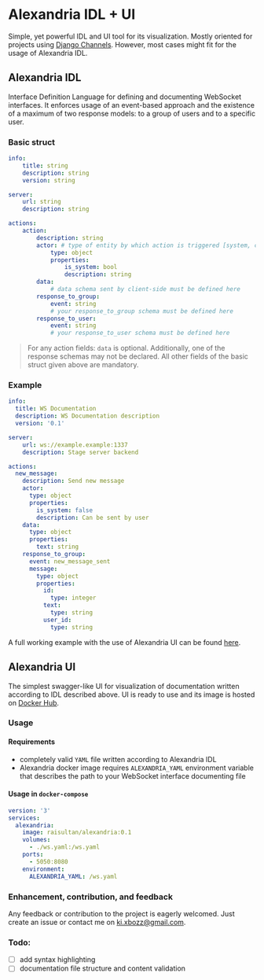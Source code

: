 # Alexandria IDL + UI

Simple, yet powerful IDL and UI tool for its visualization. Mostly oriented for projects using [Django Channels](https://github.com/django/channels). However, most cases might fit for the usage of Alexandria IDL.

## Alexandria IDL
Interface Definition Language for defining and documenting WebSocket interfaces. It enforces usage of an event-based approach and the existence of a maximum of two response models: to a group of users and to a specific user.

### Basic struct
```yaml
info:
    title: string
    description: string
    version: string

server:
    url: string
    description: string

actions:
    action:
        description: string
        actor: # type of entity by which action is triggered [system, client]
            type: object
            properties:
                is_system: bool
                description: string
        data:
            # data schema sent by client-side must be defined here
        response_to_group:
            event: string
            # your response_to_group schema must be defined here
        response_to_user:
            event: string
            # your response_to_user schema must be defined here
```

> For any action fields: `data` is optional. Additionally, one of the response schemas may not be declared. All other fields of the basic struct given above are mandatory.

### Example
```yaml
info:
  title: WS Documentation
  description: WS Documentation description
  version: '0.1'

server:
    url: ws://example.example:1337
    description: Stage server backend

actions:
  new_message:
    description: Send new message
    actor:
      type: object
      properties:
        is_system: false
        description: Can be sent by user
    data:
      type: object
      properties:
        text: string
    response_to_group:
      event: new_message_sent
      message:
        type: object
        properties:
          id:
            type: integer
          text:
            type: string
          user_id:
            type: string
```

A full working example with the use of Alexandria UI can be found [here](https://github.com/raisultan/alexandria/tree/main/example).

## Alexandria UI
The simplest swagger-like UI for visualization of documentation written according to IDL described above. UI is ready to use and its image is hosted on [Docker Hub](https://hub.docker.com/r/raisultan/alexandria).

### Usage

#### Requirements
- completely valid `YAML` file written according to Alexandria IDL
- Alexandria docker image requires `ALEXANDRIA_YAML` environment variable that describes the path to your WebSocket interface documenting file

#### Usage in `docker-compose`
```yaml
version: '3'
services:
  alexandria:
    image: raisultan/alexandria:0.1
    volumes:
      - ./ws.yaml:/ws.yaml
    ports:
      - 5050:8080
    environment:
      ALEXANDRIA_YAML: /ws.yaml
```

### Enhancement, contribution, and feedback
Any feedback or contribution to the project is eagerly welcomed. Just create an issue or contact me on ki.xbozz@gmail.com.

### Todo:
- [ ] add syntax highlighting
- [ ] documentation file structure and content validation
